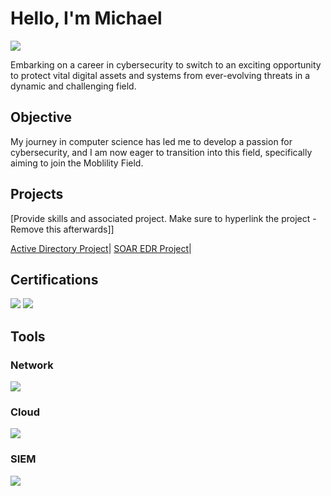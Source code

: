 
# Hello, I'm Michael
<a href="https://linkedin.com/in/michael-warburton-5214a8161"><img src="https://img.shields.io/badge/-LinkedIn-0072b1?&style=for-the-badge&logo=linkedin&logoColor=white" /></a>


Embarking on a career in cybersecurity to switch to an exciting opportunity to protect vital digital assets and systems from ever-evolving threats in a dynamic and challenging field.

## Objective

My journey in computer science has led me to develop a passion for cybersecurity, and I am now eager to transition into this field, specifically aiming to join the Moblility Field.
## Projects
[Provide skills and associated project. Make sure to hyperlink the project - Remove this afterwards]]

<a href="https://github.com/zambezi21/Active-Directory-Project)">Active Directory Project</a>|
<a href="https://google.com">SOAR EDR Project</a>|


## Certifications

<div>
<img src="https://img.shields.io/badge/-Security%2B-FF0000?&style=for-the-badge&logo=CompTIA&logoColor=white" />
<img src="https://img.shields.io/badge/-AWS%20Certified%20Cloud%20Practitioner-FF9900?&style=for-the-badge&logo=Amazon%20AWS&logoColor=white" />

## Tools

### Network
<div>
    <img src="https://img.shields.io/badge/-Wireshark-1679A7?&style=for-the-badge&logo=Wireshark&logoColor=white" />

</div>

<div>

</div>

### Cloud
<div>
  <img src="https://img.shields.io/badge/-Amazon%20AWS-FF9900?&style=for-the-badge&logo=Amazon%20AWS&logoColor=white" />
  
### SIEM
<div>
    <img src="https://img.shields.io/badge/-Splunk-000000?&style=for-the-badge&logo=Splunk&logoColor=white" />

</div>


  
